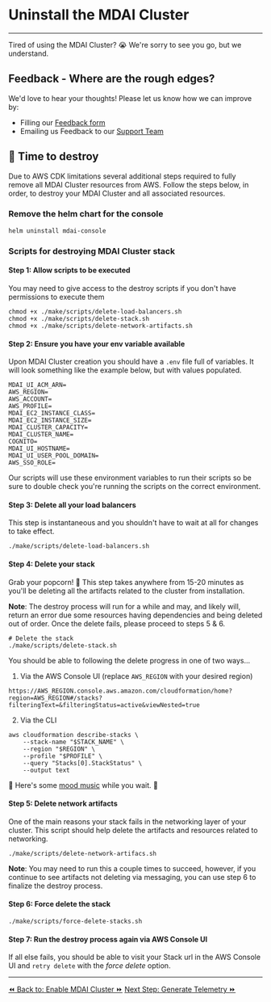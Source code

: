 # Uninstall the MDAI Cluster

----

Tired of using the MDAI Cluster? 😭 We're sorry to see you go, but we understand.

## Feedback - Where are the rough edges?

We'd love to hear your thoughts! Please let us know how we can improve by:

* Filling our [Feedback form](https://docs.google.com/forms/d/e/1FAIpQLScZNGgu5Cshd-WP7HGcvW4yPVP_NbWswcAU6vKgUnRb_6umpA/viewform?usp=sharing)
* Emailing us Feedback to our [Support Team](mailto:support@mydecisive.ai)

## 🧨 Time to destroy

Due to AWS CDK limitations several additional steps required to fully remove all MDAI Cluster resources from AWS. Follow the steps below, in order, to destroy your MDAI Cluster and all associated resources.


### Remove the helm chart for the console
```shell
helm uninstall mdai-console
```

### Scripts for destroying MDAI Cluster stack

#### Step 1: Allow scripts to be executed

You may need to give access to the destroy scripts if you don't have permissions to execute them

```shell
chmod +x ./make/scripts/delete-load-balancers.sh
chmod +x ./make/scripts/delete-stack.sh
chmod +x ./make/scripts/delete-network-artifacts.sh
```

#### Step 2: Ensure you have your env variable available

Upon MDAI Cluster creation you should have a `.env` file full of variables. It will look something like the example below, but with values populated. 

```
MDAI_UI_ACM_ARN=
AWS_REGION=
AWS_ACCOUNT=
AWS_PROFILE=
MDAI_EC2_INSTANCE_CLASS=
MDAI_EC2_INSTANCE_SIZE=
MDAI_CLUSTER_CAPACITY=
MDAI_CLUSTER_NAME=
COGNITO=
MDAI_UI_HOSTNAME=
MDAI_UI_USER_POOL_DOMAIN=
AWS_SSO_ROLE=
```

<div class="warning">
  Our scripts will use these environment variables to run their scripts so be sure to double check you're running the scripts on the correct environment.  
</div>

#### Step 3: Delete all your load balancers

This step is instantaneous and you shouldn't have to wait at all for changes to take effect.

```shell
./make/scripts/delete-load-balancers.sh
```

#### Step 4: Delete your stack

Grab your popcorn! 🍿 This step takes anywhere from 15-20 minutes as you'll be deleting all the artifacts related to the cluster from installation.

<div class="warning">
  <b>Note</b>: The destroy process will run for a while and may, and likely will, return an error due some resources having dependencies and being deleted out of order. Once the delete fails, please proceed to steps 5 & 6.
</div>


```shell
# Delete the stack
./make/scripts/delete-stack.sh
```

You should be able to following the delete progress in one of two ways...
1. Via the AWS Console UI (replace `AWS_REGION` with your desired region)
```
https://AWS_REGION.console.aws.amazon.com/cloudformation/home?region=AWS_REGION#/stacks?filteringText=&filteringStatus=active&viewNested=true
```
2. Via the CLI
```shell
aws cloudformation describe-stacks \
    --stack-name "$STACK_NAME" \
    --region "$REGION" \
    --profile "$PROFILE" \
    --query "Stacks[0].StackStatus" \
    --output text
```

<p>
  🎵 Here's some <a href="https://youtu.be/Eo-KmOd3i7s?feature=shared&t=11" target="_blank">mood music</a> while you wait. 🎵
</p>


#### Step 5: Delete network artifacts

One of the main reasons your stack fails in the networking layer of your cluster. This script should help delete the artifacts and resources related to networking.

```shell
./make/scripts/delete-network-artifacs.sh
```

<div class="warning">
  <b>Note</b>: You may need to run this a couple times to succeed, however, if you continue to see artifacts not deleting via messaging, you can use step 6 to finalize the destroy process. 
</div>


#### Step 6: Force delete the stack 

```shell
./make/scripts/force-delete-stacks.sh
```

#### Step 7: Run the destroy process again via AWS Console UI

If all else fails, you should be able to visit your Stack url in the AWS Console UI and `retry delete` with the *force delete* option.

----
<span class="left"><a href="./enable-MDAI Cluster.md">⏪ Back to: Enable MDAI Cluster ⏩</a></span>
<span class="right"><a href="../../testing.md">Next Step: Generate Telemetry ⏩</a></span>
